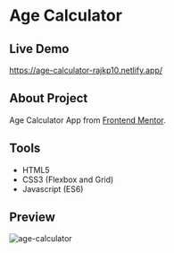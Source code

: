 # Age Calculator

## Live Demo

https://age-calculator-rajkp10.netlify.app/

## About Project

Age Calculator App from <a href="https://www.frontendmentor.io/">Frontend Mentor</a>.

## Tools

<ul>
  <li>HTML5</li>
  <li>CSS3 (Flexbox and Grid)</li>
  <li>Javascript (ES6)</li>
</ul>

## Preview

![age-calculator](https://user-images.githubusercontent.com/96880670/232190136-4a3a6b55-0c28-4a2e-8b55-8f3ebd10e6a4.png)
